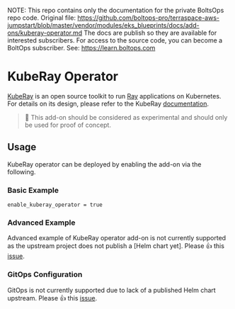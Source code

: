 <!-- note marker start -->
NOTE: This repo contains only the documentation for the private BoltsOps repo code.
Original file: https://github.com/boltops-pro/terraspace-aws-jumpstart/blob/master/vendor/modules/eks_blueprints/docs/add-ons/kuberay-operator.md
The docs are publish so they are available for interested subscribers.
For access to the source code, you can become a BoltOps subscriber.
See: https://learn.boltops.com

<!-- note marker end -->

# KubeRay Operator

[KubeRay](https://github.com/ray-project/kuberay) is an open source toolkit to run [Ray](https://www.ray.io/) applications on Kubernetes. For details on its design, please refer to the KubeRay [documentation](https://ray-project.github.io/kuberay/).

> 🛑 This add-on should be considered as experimental and should only be used for proof of concept.


## Usage

KubeRay operator can be deployed by enabling the add-on via the following.

### Basic Example

```hcl
enable_kuberay_operator = true
```

### Advanced Example

Advanced example of KubeRay operator add-on is not currently supported as the upstream project does not publish a [Helm chart yet]. Please 👍 this [issue](https://github.com/ray-project/kuberay/issues/475).

### GitOps Configuration

GitOps is not currently supported due to lack of a published Helm chart upstream. Please 👍 this [issue](https://github.com/ray-project/kuberay/issues/475).
